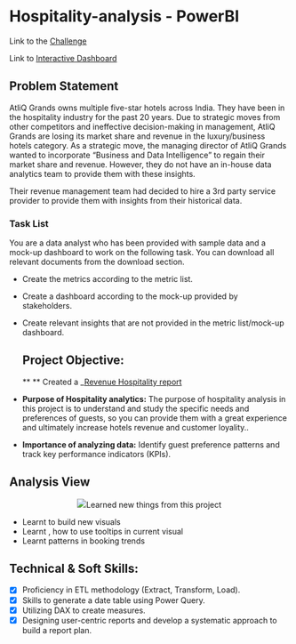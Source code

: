 # Hospitality-analysis - PowerBI

Link to the [Challenge](https://codebasics.io/challenge/codebasics-resume-project-challenge)

Link to [Interactive Dashboard](https://app.powerbi.com/view?r=eyJrIjoiZWM1MmY4N2EtMjViMy00MDM3LTlhZTQtZjBjMzc1ZjRmNTJiIiwidCI6ImM2ZTU0OWIzLTVmNDUtNDAzMi1hYWU5LWQ0MjQ0ZGM1YjJjNCJ9)

## Problem Statement

AtliQ Grands owns multiple five-star hotels across India. They have been in the hospitality industry for the past 20 years. Due to strategic moves from other competitors and ineffective decision-making in management, AtliQ Grands are losing its market share and revenue in the luxury/business hotels category. As a strategic move, the managing director of AtliQ Grands wanted to incorporate “Business and Data Intelligence” to regain their market share and revenue. However, they do not have an in-house data analytics team to provide them with these insights.

Their revenue management team had decided to hire a 3rd party service provider to provide them with insights from their historical data.

### Task List

You are a data analyst who has been provided with sample data and a mock-up dashboard to work on the following task. You can download all relevant documents from the download section.

- Create the metrics according to the metric list.
- Create a dashboard according to the mock-up provided by stakeholders.
- Create relevant insights that are not provided in the metric list/mock-up dashboard.

  ## Project Objective:

  ** ** Created a _[Revenue Hospitality report](https://github.com/vatssarthak/PowerBI-Hospitality-analysis/blob/main/Hospitality%20Report.pdf)
- **Purpose of Hospitality analytics:** The purpose of hospitality analysis in this project is to understand and study the specific needs and preferences of guests, so you can provide them with a great experience and ultimately increase hotels revenue and customer loyality..

- **Importance of analyzing data:** Identify guest preference patterns and track key performance indicators (KPIs).

## Analysis View

<p align="center">
    <img src=

## Learned new things from this project
- Learnt to build new visuals
- Learnt , how to use tooltips in current visual  
- Learnt patterns in booking trends
## Technical & Soft Skills:
- [x]	Proficiency in ETL methodology (Extract, Transform, Load).
- [x]	Skills to generate a date table using Power Query.
- [x]	Utilizing DAX to create measures.
- [x]	Designing user-centric reports and develop a systematic approach to build a report plan.
